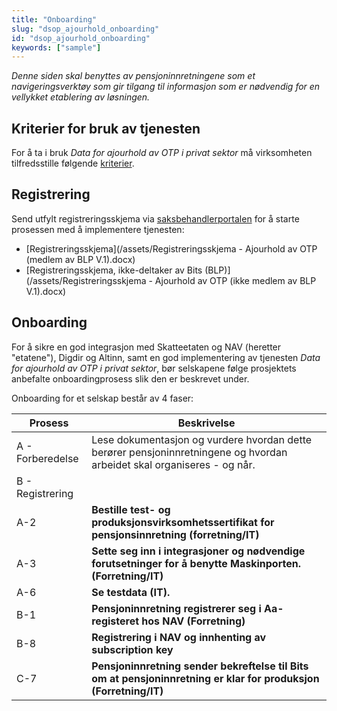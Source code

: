 ```yaml
---
title: "Onboarding"
slug: "dsop_ajourhold_onboarding"
id: "dsop_ajourhold_onboarding"
keywords: ["sample"]
---
```


*Denne siden skal benyttes av pensjoninnretningene som et navigeringsverktøy som gir tilgang til informasjon som er nødvendig for en vellykket etablering av løsningen.*

## Kriterier for bruk av tjenesten

For å ta i bruk *Data for ajourhold av OTP i privat sektor* må virksomheten tilfredsstille følgende [kriterier](https:/dokumentasjon.dsop.no/ajourhold/dsop_ajourhold_om#kriterier-og-hjemmelsgrunnlag-pensjonsinnretningene-har-for-tilgang-til-data-for-tjenesten).

## Registrering

Send utfylt registreringsskjema via [saksbehandlerportalen](https:/online3.superoffice.com/Cust28770/CS/scripts/customer.fcgi) for å starte prosessen med å implementere tjenesten:

* [Registreringsskjema](/assets/Registreringsskjema - Ajourhold av OTP (medlem av BLP V.1).docx)
* [Registreringsskjema, ikke-deltaker av Bits (BLP)](/assets/Registreringsskjema - Ajourhold av OTP (ikke medlem av BLP V.1).docx)

## Onboarding
For å sikre en god integrasjon med Skatteetaten og NAV (heretter "etatene"), Digdir og Altinn, samt en god implementering av tjenesten *Data for ajourhold av OTP i privat sektor*, bør selskapene følge prosjektets anbefalte onboardingprosess slik den er beskrevet under.

Onboarding for et selskap består av 4 faser:

|Prosess					|Beskrivelse|
|-----------------------------------------|------------------------------------|
|A - Forberedelse							| Lese dokumentasjon og vurdere hvordan dette berører pensjoninnretningene og hvordan arbeidet skal organiseres - og når. 
|B - Registrering
| A-2 | **Bestille test- og produksjonsvirksomhetssertifikat for pensjonsinnretning (forretning/IT)** | Pensjoninnretningen må ha gyldig test- og produksjons-virksomhetssertifikater fra enten [Buypass](https:/www.buypass.no/produkter/virksomhetssertifikat-esegl#oversikt-VID) eller [Commfides](https:/www.commfides.com/commfides-virksomhetssertifikat/) <br  /> Det er også mulig å gjenbruke eksisterende test- og produksjonsvirksomhetssertifikat.
| A-3 | **Sette seg inn i integrasjoner og nødvendige forutsetninger for å benytte Maskinporten. (Forretning/IT)** | Maskinporten brukes til å autorisere tilgang til etatenes API-er. Se følgende linker: <br  /> [Ta i bruk Maskinporten](https:/samarbeid.digdir.no/maskinporten/ta-i-bruk-maskinporten/97)<br  /> [Bruksvilkår maskinporten](https:/samarbeid.digdir.no/maskinporten/bruksvilkar-private-kunder-i-maskinporten/73)  
| A-6 | **Se testdata (IT).** | [Testdata](https:/skatteetaten.github.io/api-dokumentasjon/api/tjenestepensjonsavtale?tab=Test) (felles for Skatteetaten og NAV) 
| B-1 | **Pensjoninnretning registrerer seg i Aa-registeret hos NAV (Forretning)** | **Ønsket tilgang til Aa-registeret for Pensjonsinnretning hos NAV**: [Registrer for tilgang Aa-registeret](/https:/navikt.github.io/aareg/om_tjenestene/soke_om_tilgang) <br  /><br  /><br  /><br  /><br  /><br  /><br  /><br  />- Inntektsmottakere API<br  /> Testmiljø: Pensjonsinnretningene bruker testbrukeren oppgitt i steg B-4 som er registrert som daglig leder for foretaket i Altinns TT02-miljø for å delegere tilgang til tredjepart. Ta kontakt med Bits via [saksbehandlerportalen](https:/online3.superoffice.com/Cust28770/CS/scripts/customer.fcgi) dersom dere ikke har testbruker registrert for deres foretak i TT02.  
|B-8| **Registrering i NAV og innhenting av subscription key**|[API portal](https:/api-portal.nav.no/)
| C-7 | **Pensjoninnretning sender bekreftelse til Bits om at pensjoninnretning er klar for produksjon (Forretning/IT)** 